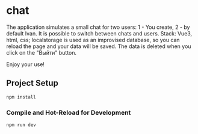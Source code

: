 # chat
The application simulates a small chat for two users: 1 - You create, 2 - by default Ivan. It is possible to switch between chats and users. Stack: Vue3, html, css; localstorage is used as an improvised database, so you can reload the page and your data will be saved. The data is deleted when you click on the "Выйти" button.

Enjoy your use!

## Project Setup

```sh
npm install
```

### Compile and Hot-Reload for Development

```sh
npm run dev
```